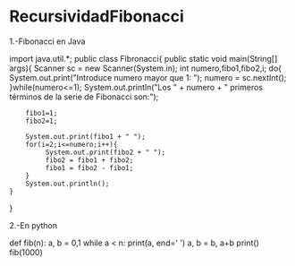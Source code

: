 # RecursividadFibonacci
1.-Fibonacci en Java



import java.util.*;
public class Fibronacci{
    public static void main(String[] args){
        Scanner sc = new Scanner(System.in);
        int numero,fibo1,fibo2,i;
        do{
            System.out.print("Introduce numero mayor que 1: ");
            numero = sc.nextInt();
        }while(numero<=1);
        System.out.println("Los " + numero + " primeros términos de la serie de Fibonacci son:"); 

        fibo1=1;
        fibo2=1; 

        System.out.print(fibo1 + " ");
        for(i=2;i<=numero;i++){
             System.out.print(fibo2 + " ");
             fibo2 = fibo1 + fibo2;
             fibo1 = fibo2 - fibo1;
        }
        System.out.println();
    }
}
  
2.-En python



def fib(n):
    a, b = 0,1
    while a < n:
        print(a, end=' ')
        a, b = b, a+b
    print()
fib(1000)
